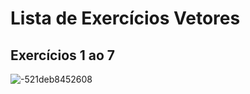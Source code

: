 # Lista de Exercícios Vetores
## Exercícios 1 ao 7
![-521deb8452608](https://user-images.githubusercontent.com/34001624/33244011-1d1d4fb0-d2d7-11e7-91f9-0e3e795fa623.png)


